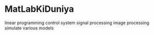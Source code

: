 # MatLabKiDuniya
linear programming
control system
signal processing
image processing
simulate various models
